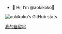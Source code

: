 - 👋 Hi, I’m @aokikoko👋
<!-- - 👋👋👋👋👋👋👋👋👋👋👋👋👋👋👋👋👋👋👋👋👋 -->
![aokikoko's GitHub stats](https://github-readme-stats.vercel.app/api?username=aokikoko&theme=nightowl&show_icons=true)

<a href="https://phero.live/" target="_blank">我的自留地</a>

<!---
aokikoko/aokikoko is a ✨ special ✨ repository because its `README.md` (this file) appears on your GitHub profile.
You can click the Preview link to take a look at your changes.
--->
